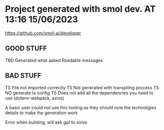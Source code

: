 # Project generated with smol dev. AT 13:16 15/06/2023
https://github.com/smol-ai/developer

## GOOD STUFF
TBD Generated what asked
Readable messages

## BAD STUFF
TS File not imported correctly
TS Not generated with transpiling process
TS NO generate ts config
TS Does not add all the dependencies you need to use (dotenv-webpack, axios)


A basic user could not use this tooling as they should now the technoligies details to make the generation work

Error when building, will ask gpt to solve